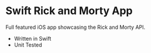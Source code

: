 # Swift Rick and Morty App

Full featured iOS app showcasing the Rick and Morty API.

- Written in Swift
- Unit Tested 
